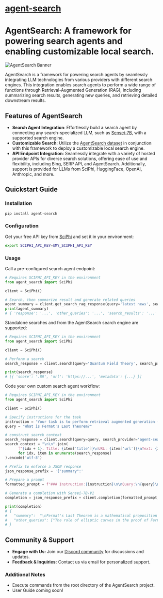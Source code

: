 # [agent-search](https://github.com/SciPhi-AI/agent-search)

# AgentSearch: A framework for powering search agents and enabling customizable local search.

![AgentSearch Banner](https://github.com/SciPhi-AI/agent-search/assets/68796651/8d0424e6-84e3-42f6-9893-3d63f9b2a58d)

AgentSearch is a framework for powering search agents by seamlessly integrating LLM technologies from various providers with different search engines. This integration enables search agents to perform a wide range of functions through Retrieval-Augmented Generation (RAG), including summarizing search results, generating new queries, and retrieving detailed downstream results.

## Features of AgentSearch

- **Search Agent Integration**: Effortlessly build a search agent by connecting any search-specialized LLM, such as [Sensei-7B](https://huggingface.co/SciPhi/Sensei-7B-V1), with a supported search engine.
- **Customizable Search**: Utilize the [AgentSearch dataset](https://huggingface.co/datasets/SciPhi/AgentSearch-V1) in conjunction with this framework to deploy a customizable local search engine.
- **API Endpoint Integration**: Seamlessly integrate with a variety of hosted provider APIs for diverse search solutions, offering ease of use and flexibility, including Bing, SERP API, and AgentSearch. Additionally, support is provided for LLMs from SciPhi, HuggingFace, OpenAI, Anthropic, and more.

## Quickstart Guide

### Installation

```bash
pip install agent-search
```

### Configuration

Get your free API key from [SciPhi](https://www.sciphi.ai/signup) and set it in your environment:

```bash
export SCIPHI_API_KEY=$MY_SCIPHI_API_KEY
```

### Usage

Call a pre-configured search agent endpoint:

```python
# Requires SCIPHI_API_KEY in the environment
from agent_search import SciPhi

client = SciPhi()

# Search, then summarize result and generate related queries
agent_summary = client.get_search_rag_response(query='latest news', search_provider='bing', llm_model='SciPhi/Sensei-7B-V1')
print(agent_summary)
# { 'response': '...', 'other_queries': '...', 'search_results': '...' }
```

Standalone searches and from the AgentSearch search engine are supported:

```python
# Requires SCIPHI_API_KEY in the environment
from agent_search import SciPhi

client = SciPhi()

# Perform a search
search_response = client.search(query='Quantum Field Theory', search_provider='agent-search')

print(search_response)
# [{ 'score': '.89', 'url': 'https://...', 'metadata': {...} }]
```

Code your own custom search agent workflow:

```python
# Requires SCIPHI_API_KEY in the environment
from agent_search import SciPhi

client = SciPhi()

# Specify instructions for the task
instruction = "Your task is to perform retrieval augmented generation (RAG) over the given query and search results. Return your answer in a json format that includes a summary of the search results and a list of related queries."
query = "What is Fermat's Last Theorem?"

# construct search context
search_response = client.search(query=query, search_provider='agent-search')
search_context = "\n\n".join(
      f"{idx + 1}. Title: {item['title']}\nURL: {item['url']}\nText: {item['text']}"
      for idx, item in enumerate(search_response)
).encode('utf-8')

# Prefix to enforce a JSON response 
json_response_prefix = '{"summary":'

# Prepare a prompt
formatted_prompt = f"### Instruction:{instruction}\n\nQuery:\n{query}\n\nSearch Results:\n${search_context}\n\nQuery:\n{query}\n### Response:\n{json_response_prefix}",

# Generate a completion with Sensei-7B-V1
completion = json_response_prefix + client.completion(formatted_prompt, llm_model_name="SciPhi/Sensei-7B-V1")

print(completion)
# {
#   "summary":  "\nFermat's Last Theorem is a mathematical proposition first prop ... ",
#   "other_queries": ["The role of elliptic curves in the proof of Fermat's Last Theorem", ...]
# }
```

## Community & Support

- **Engage with Us:** Join our [Discord community](https://discord.gg/mN4kWbsgRu) for discussions and updates.
- **Feedback & Inquiries:** Contact us via email for personalized support.

### Additional Notes

- Execute commands from the root directory of the AgentSearch project.
- User Guide coming soon!
